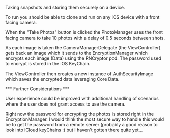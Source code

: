 Taking snapshots and storing them securely on a device.

To run you should be able to clone and run on any iOS device with a front facing camera.

When the "Take Photos" button is clicked the PhotoManager uses the front facing camera to take 10 photos with a delay of 0.5 seconds between shots.

As each image is taken the CameraManagerDelegate (the ViewController) gets back an image which it sends to the EncryptionManager which encrypts each image (Data) using the RNCryptor pod.  The password used to encrypt is stored in the iOS KeyChain.

The ViewController then creates a new instance of AuthSecurityImage which saves the encrypted data leveraging Core Data.

*** Further Considerations ***

User experience could be improved with additional handling of scenarios where the user does not grant access to use the camera.

Right now the password for encrypting the photos is stored right in the EncryptionManager.  I would think the most secure way to handle this would be to get the password from a remote server (probably a good reason to look into iCloud keyChains :) but I haven't gotten there quite yet...
